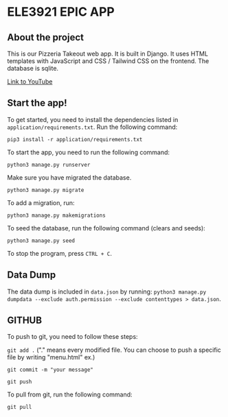 # ELE3921 EPIC APP

## About the project

This is our Pizzeria Takeout web app. It is built in Django. It uses HTML templates with JavaScript and CSS / Tailwind CSS on the frontend. The database is sqlite. 

[Link to YouTube](https://youtube.com/)

## Start the app!

To get started, you need to install the dependencies listed in `application/requirements.txt`. Run the following command:

`pip3 install -r application/requirements.txt`

To start the app, you need to run the following command:

`python3 manage.py runserver`

Make sure you have migrated the database.

`python3 manage.py migrate`

To add a migration, run:

`python3 manage.py makemigrations`

To seed the database, run the following command (clears and seeds):

`python3 manage.py seed`

To stop the program, press `CTRL + C`.

## Data Dump

The data dump is included in `data.json` by running: `python3 manage.py dumpdata --exclude auth.permission --exclude contenttypes > data.json`.


## GITHUB

To push to git, you need to follow these steps:

`git add .` ("." means every modified file. You can choose to push a specific file by writing "menu.html" ex.)

`git commit -m "your message"`

`git push`

To pull from git, run the following command:

`git pull`
